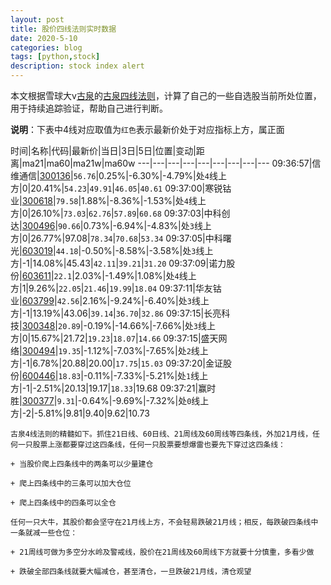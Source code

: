 ```yaml
---
layout: post
title: 股价四线法则实时数据
date: 2020-5-10
categories: blog
tags: [python,stock]
description: stock index alert
---
```



本文根据雪球大v[古泉](https://xueqiu.com/u/7148646888)的[古泉四线法则](https://xueqiu.com/7148646888/130498192)，计算了自己的一些自选股当前所处位置，用于持续追踪验证，帮助自己进行判断。

**说明**：下表中4线对应取值为`红色`表示最新价处于对应指标上方，属正面

时间|名称|代码|最新价|当日|3日|5日|位置|变动|距离|ma21|ma60|ma21w|ma60w
---|---|---|---|---|---|---|---|---
09:36:57|信维通信|[300136](https://xueqiu.com/S/SZ300136)|`56.76`|0.25%|-6.30%|-4.79%|处`4`线上方|0|20.41%|`54.23`|`49.91`|`46.05`|`40.61`
09:37:00|寒锐钴业|[300618](https://xueqiu.com/S/SZ300618)|`79.58`|1.88%|-8.36%|-1.53%|处`4`线上方|0|26.10%|`73.03`|`62.76`|`57.89`|`60.68`
09:37:03|中科创达|[300496](https://xueqiu.com/S/SZ300496)|`90.66`|0.73%|-6.94%|-4.83%|处`3`线上方|0|26.77%|97.08|`78.34`|`70.68`|`53.34`
09:37:05|中科曙光|[603019](https://xueqiu.com/S/SH603019)|`44.18`|-0.50%|-8.58%|-3.58%|处`3`线上方|-1|14.08%|45.43|`42.11`|`39.21`|`31.20`
09:37:09|诺力股份|[603611](https://xueqiu.com/S/SH603611)|`22.1`|2.03%|-1.49%|1.08%|处`4`线上方|1|9.26%|`22.05`|`21.46`|`19.99`|`18.04`
09:37:11|华友钴业|[603799](https://xueqiu.com/S/SH603799)|`42.56`|2.16%|-9.24%|-6.40%|处`3`线上方|-1|13.19%|43.06|`39.14`|`36.70`|`32.86`
09:37:15|长亮科技|[300348](https://xueqiu.com/S/SZ300348)|`20.89`|-0.19%|-14.66%|-7.66%|处`3`线上方|0|15.67%|21.72|`19.23`|`18.07`|`14.66`
09:37:15|盛天网络|[300494](https://xueqiu.com/S/SZ300494)|`19.35`|-1.12%|-7.03%|-7.65%|处`2`线上方|-1|6.78%|20.88|20.00|`17.75`|`15.03`
09:37:20|金证股份|[600446](https://xueqiu.com/S/SH600446)|`18.83`|-0.11%|-7.33%|-5.21%|处`1`线上方|-1|-2.51%|20.13|19.17|`18.33`|19.68
09:37:21|赢时胜|[300377](https://xueqiu.com/S/SZ300377)|`9.31`|-0.64%|-9.69%|-7.32%|处`0`线上方|-2|-5.81%|9.81|9.40|9.62|10.73

```
古泉4线法则的精髓如下。抓住21日线、60日线、21周线及60周线等四条线，外加21月线，任何一只股票上涨都要穿过这四条线，任何一只股票要想爆雷也要先下穿过这四条线：

+ 当股价爬上四条线中的两条可以少量建仓

+ 爬上四条线中的三条可以加大仓位

+ 爬上四条线中的四条可以全仓

任何一只大牛，其股价都会坚守在21月线上方，不会轻易跌破21月线；相反，每跌破四条线中一条就减一些仓位：

+ 21周线可做为多空分水岭及警戒线，股价在21周线及60周线下方就要十分慎重，多看少做

+ 跌破全部四条线就要大幅减仓，甚至清仓，一旦跌破21月线，清仓观望
```